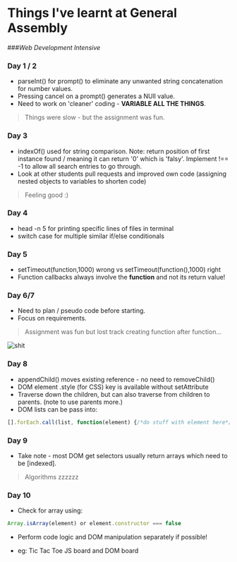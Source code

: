 # Things I've learnt at General Assembly
###*Web Development Intensive*
### Day 1 / 2
* parseInt() for prompt() to eliminate any unwanted string concatenation for number values.
* Pressing cancel on a prompt() generates a NUll value.
* Need to work on 'cleaner' coding - **VARIABLE ALL THE THINGS**.
>Things were slow - but the assignment was fun.

### Day 3
* indexOf() used for string comparison. Note: return position of first instance found / meaning it can return '0' which is 'falsy'. Implement !== -1 to allow all search entries to go through.
* Look at other students pull requests and improved own code (assigning nested objects to variables to shorten code)
>Feeling good :)

### Day 4
* head -n 5 for printing specific lines of files in terminal
* switch case for multiple similar if/else conditionals

### Day 5
* setTimeout(function,1000) wrong vs setTimeout(function(),1000) right
* Function callbacks always involve the **function** and not its return value!

### Day 6/7
* Need to plan / pseudo code before starting.
* Focus on requirements.
>Assignment was fun but lost track creating function after function...

![shit](https://media.giphy.com/media/26tnnpcYVRNJGlHy0/giphy.gif)

### Day 8
* appendChild() moves existing reference - no need to removeChild()
* DOM element .style (for CSS) key is available without setAttribute
* Traverse down the children, but can also traverse from children to parents. (note to use parents more.)
* DOM lists can be pass into: 
```javascript
[].forEach.call(list, function(element) {/*do stuff with element here*/})
```
### Day 9
* Take note - most DOM get selectors usually return arrays which need to be [indexed].

> Algorithms zzzzzz

### Day 10
* Check for array using:
```javascript
Array.isArray(element) or element.constructor === false
```
* Perform code logic and DOM manipulation separately if possible!

* eg: Tic Tac Toe JS board and DOM board

